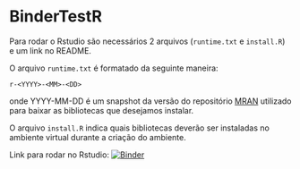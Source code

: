 # BinderTestR

Para rodar o Rstudio são necessários 2 arquivos (`runtime.txt` e `install.R`) e um link no README.

O arquivo `runtime.txt` é formatado da seguinte maneira:

```
r-<YYYY>-<MM>-<DD>
```

onde YYYY-MM-DD é um snapshot da versão do repositório [MRAN](https://mran.microsoft.com/documents/rro/reproducibility) utilizado para baixar as bibliotecas que desejamos instalar.

O arquivo `install.R` indica quais bibliotecas deverão ser instaladas no ambiente virtual durante a criação do ambiente.

Link para rodar no Rstudio: [![Binder](http://mybinder.org/badge.svg)](http://beta.mybinder.org/v2/gh/LuizHNLorena/BinderTestR/master?urlpath=rstudio)

